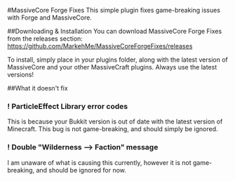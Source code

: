 #MassiveCore Forge Fixes
This simple plugin fixes game-breaking issues with Forge and MassiveCore.

##Downloading & Installation 
You can download MassiveCore Forge Fixes from the releases section:
https://github.com/MarkehMe/MassiveCoreForgeFixes/releases

To install, simply place in your plugins folder, along with the latest version of MassiveCore and your other MassiveCraft plugins. Always use the latest versions! 

##What it doesn't fix
### ! ParticleEffect Library error codes
This is because your Bukkit version is out of date with the latest version of Minecraft. This bug is not game-breaking, and should simply be ignored.

### ! Double "Wilderness --> Faction" message
I am unaware of what is causing this currently, however it is not game-breaking, and should be ignored for now.